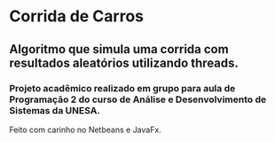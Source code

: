 # Corrida de Carros
## Algoritmo que simula uma corrida com resultados aleatórios utilizando threads.
### Projeto acadêmico realizado em grupo para aula de Programação 2 do curso de Análise e Desenvolvimento de Sistemas da UNESA.

Feito com carinho no Netbeans e JavaFx.

